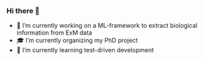 ### Hi there 👋

- 🔭 I’m currently working on a ML-framework to extract biological information from ExM data
- :mortar_board: I’m currently organizing my PhD project
- 🌱 I’m currently learning test-driven development

<!--
**JonasHell/JonasHell** is a ✨ _special_ ✨ repository because its `README.md` (this file) appears on your GitHub profile.

Here are some ideas to get you started:

- 🔭 I’m currently working on ...
- 🌱 I’m currently learning ...
- 👯 I’m looking to collaborate on ...
- 🤔 I’m looking for help with ...
- 💬 Ask me about ...
- 📫 How to reach me: ...
- 😄 Pronouns: ...
- ⚡ Fun fact: ...
-->
